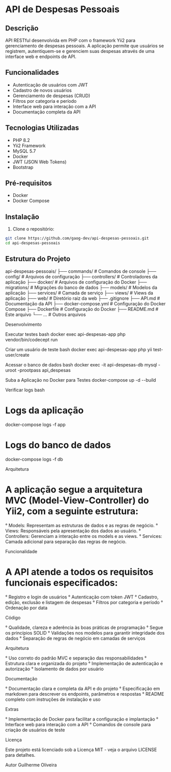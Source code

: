 # API de Despesas Pessoais

## Descrição

API RESTful desenvolvida em PHP com o framework Yii2 para gerenciamento de despesas pessoais. A aplicação permite que usuários se registrem, autentiquem-se e gerenciem suas despesas através de uma interface web e endpoints de API.

## Funcionalidades

- Autenticação de usuários com JWT
- Cadastro de novos usuários
- Gerenciamento de despesas (CRUD)
- Filtros por categoria e período
- Interface web para interação com a API
- Documentação completa da API

## Tecnologias Utilizadas

- PHP 8.2
- Yii2 Framework
- MySQL 5.7
- Docker
- JWT (JSON Web Tokens)
- Bootstrap

## Pré-requisitos

- Docker
- Docker Compose

## Instalação

1. Clone o repositório:

```bash
git clone https://github.com/gaog-dev/api-despesas-pessoais.git
cd api-despesas-pessoais
```

## Estrutura do Projeto

api-despesas-pessoais/
├── commands/           # Comandos de console
├── config/             # Arquivos de configuração
├── controllers/        # Controladores da aplicação
├── docker/             # Arquivos de configuração do Docker
├── migrations/         # Migrações do banco de dados
├── models/             # Modelos da aplicação
├── services/           # Camada de serviço
├── views/              # Views da aplicação
├── web/                # Diretório raiz da web
├── .gitignore
├── API.md              # Documentação da API
├── docker-compose.yml  # Configuração do Docker Compose
├── Dockerfile          # Configuração do Docker
├── README.md           # Este arquivo
└── ...                 # Outros arquivos

Desenvolvimento

Executar testes
bash
docker exec api-despesas-app php vendor/bin/codecept run

Criar um usuário de teste
bash
docker exec api-despesas-app php yii test-user/create <username> <password>

Acessar o banco de dados
bash
docker exec -it api-despesas-db mysql -uroot -prootpass api_despesas

Suba a Aplicação no Docker para Testes
docker-compose up -d --build

Verificar logs
bash
# Logs da aplicação
docker-compose logs -f app

# Logs do banco de dados
docker-compose logs -f db

Arquitetura

# A aplicação segue a arquitetura MVC (Model-View-Controller) do Yii2, com a seguinte estrutura:

° Models: Representam as estruturas de dados e as regras de negócio.
° Views: Responsáveis pela apresentação dos dados ao usuário.
° Controllers: Gerenciam a interação entre os models e as views.
° Services: Camada adicional para separação das regras de negócio.

Funcionalidade

# A API atende a todos os requisitos funcionais especificados:

° Registro e login de usuários
° Autenticação com token JWT
° Cadastro, edição, exclusão e listagem de despesas
° Filtros por categoria e período
° Ordenação por data

Código

° Qualidade, clareza e aderência às boas práticas de programação
° Segue os princípios SOLID
° Validações nos modelos para garantir integridade dos dados
° Separação de regras de negócio em camadas de serviços

Arquitetura

° Uso correto do padrão MVC e separação das responsabilidades
° Estrutura clara e organizada do projeto
° Implementação de autenticação e autorização
° Isolamento de dados por usuário

Documentação

° Documentação clara e completa da API e do projeto
° Especificação em markdown para descrever os endpoints, parâmetros e respostas
° README completo com instruções de instalação e uso

Extras

° Implementação de Docker para facilitar a configuração e implantação
° Interface web para interação com a API
° Comandos de console para criação de usuários de teste

Licença

Este projeto está licenciado sob a Licença MIT - veja o arquivo LICENSE para detalhes.

Autor
Guilherme Oliveira